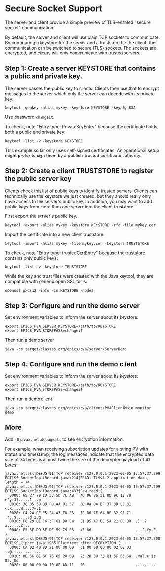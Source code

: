 Secure Socket Support
=====================

The server and client provide a simple preview of TLS-enabled "secure socket" communication.

By default, the server and client will use plain TCP sockets to communicate.
By configuring a keystore for the server and a truststore for the client,
the communication can be switched to secure (TLS) sockets.
The sockets are encrypted, and clients will only communicate with trusted servers.

Step 1: Create a server KEYSTORE that contains a public and private key.
-------

The server passes the public key to clients. Clients then use that to encrypt messages
to the server which only the server can decode with its private key.

```
keytool -genkey -alias mykey -keystore KEYSTORE -keyalg RSA
```

Use password `changeit`.


To check, note "Entry type: PrivateKeyEntry" because the certificate holds both a public and private key:

```
keytool -list -v -keystore KEYSTORE
```

This example so far only uses self-signed certificates.
An operational setup might prefer to sign them by a publicly trusted certificate authority.


Step 2: Create a client TRUSTSTORE to register the public server key
-------

Clients check this list of public keys to identify trusted servers.
Clients can technically use the keystore we just created, but
they should really only have access to the server's public key.
In addition, you may want to add public keys from more than one server into
the client truststore.

First export the server's public key.

```
keytool -export -alias mykey -keystore KEYSTORE -rfc -file mykey.cer
```

Import the certificate into a new client truststore.

```
keytool -import -alias mykey -file mykey.cer -keystore TRUSTSTORE
```

To check, note "Entry type: trustedCertEntry" because the truststore contains only public keys:

```
keytool -list -v -keystore TRUSTSTORE
```

While the key and trust files were created with the Java keytool,
they are compatible with generic open SSL tools:

```
openssl pkcs12 -info -in KEYSTORE -nodes
```


Step 3: Configure and run the demo server
-------

Set environment variables to inform the server about its keystore:

```
export EPICS_PVA_SERVER_KEYSTORE=/path/to/KEYSTORE
export EPICS_PVA_STOREPASS=changeit
```

Then run a demo server

```
java -cp target/classes org/epics/pva/server/ServerDemo
```


Step 4: Configure and run the demo client
-------

Set environment variables to inform the server about its keystore:

```
export EPICS_PVA_SERVER_KEYSTORE=/path/to/KEYSTORE
export EPICS_PVA_STOREPASS=changeit
```

Then run a demo client

```
java -cp target/classes org/epics/pva/client/PVAClientMain monitor demo
```


More
----

Add `-Djavax.net.debug=all` to see encryption information.

For example, when receiving subscription updates for a string PV with status and timestamp,
the log messages indicate that the encrypted data size of 74 bytes is almost twice the size
of the decrypted payload of 41 bytes: 

```
javax.net.ssl|DEBUG|91|TCP receiver /127.0.0.1|2023-05-05 15:57:37.299 EDT|SSLSocketInputRecord.java:214|READ: TLSv1.2 application_data, length = 74
javax.net.ssl|DEBUG|91|TCP receiver /127.0.0.1|2023-05-05 15:57:37.299 EDT|SSLSocketInputRecord.java:493|Raw read (
  0000: 65 27 79 1D 33 5D 7C AB   A6 06 86 31 0D 9C 10 70  e'y.3].....1...p
  0010: 3C 85 58 D3 FD AA 81 57   00 0A 04 DF 37 3D EE 31  <.X....W....7=.1
  0020: C4 2A CE E5 24 A3 E8 F3   F2 B6 7E 64 BE 32 9E 71  .*..$......d.2.q
  0030: F8 29 81 C4 3F 61 D0 E4   D1 D5 A7 BC 5A 21 D0 B8  .)..?a......Z!..
  0040: F5 5F DD 5E DE 59 79 F8   45 86                    ._.^.Yy.E.
)
javax.net.ssl|DEBUG|91|TCP receiver /127.0.0.1|2023-05-05 15:57:37.300 EDT|SSLCipher.java:1935|Plaintext after DECRYPTION (
  0000: CA 02 40 0D 21 00 00 00   01 00 00 00 00 02 02 03  ..@.!...........
  0010: 0B 56 61 6C 75 65 20 69   73 20 38 33 B1 5F 55 64  .Value is 83._Ud
  0020: 00 00 00 00 10 0E AD 11   00                       .........
```



